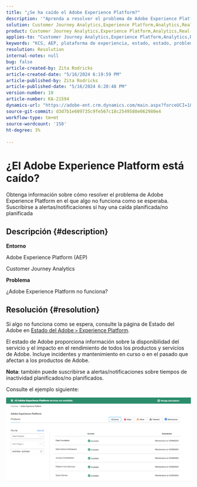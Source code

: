 ```yaml
---
title: "¿Se ha caído el Adobe Experience Platform?"
description: '"Aprenda a resolver el problema de Adobe Experience Platform en el que algo no funciona como se esperaba. "Suscribirse a alertas/notificaciones sobre caídas planificadas/no planificadas"'
solution: Customer Journey Analytics,Experience Platform,Analytics,Real-Time Customer Data Platform
product: Customer Journey Analytics,Experience Platform,Analytics,Real-Time Customer Data Platform
applies-to: "Customer Journey Analytics,Experience Platform,Analytics,Real-Time Customer Data Platform"
keywords: "KCS, AEP, plataforma de experiencia, estado, estado, problema, interrupción, Customer Journey Analytics, plataforma de experiencia caída"
resolution: Resolution
internal-notes: null
bug: false
article-created-by: Zita Rodricks
article-created-date: "5/16/2024 6:19:59 PM"
article-published-by: Zita Rodricks
article-published-date: "5/16/2024 6:20:48 PM"
version-number: 10
article-number: KA-21594
dynamics-url: "https://adobe-ent.crm.dynamics.com/main.aspx?forceUCI=1&pagetype=entityrecord&etn=knowledgearticle&id=5710a4e6-b013-ef11-9f89-6045bd0298d4"
source-git-commit: d3d7b1e609735c9fe567c18c2549588e062980e4
workflow-type: tm+mt
source-wordcount: '158'
ht-degree: 3%

---
```


# ¿El Adobe Experience Platform está caído?


Obtenga información sobre cómo resolver el problema de Adobe Experience Platform en el que algo no funciona como se esperaba. Suscribirse a alertas/notificaciones si hay una caída planificada/no planificada

## Descripción {#description}


<b>Entorno</b>

Adobe Experience Platform (AEP)

Customer Journey Analytics

<b>Problema</b>

¿Adobe Experience Platform no funciona?


## Resolución {#resolution}


Si algo no funciona como se espera, consulte la página de Estado del Adobe en [Estado del Adobe `>`  Experience Platform](https://status.adobe.com/cloud/experience_platform#/).

El estado de Adobe proporciona información sobre la disponibilidad del servicio y el impacto en el rendimiento de todos los productos y servicios de Adobe. Incluye incidentes y mantenimiento en curso o en el pasado que afectan a los productos de Adobe.

<b>Nota</b>: también puede suscribirse a alertas/notificaciones sobre tiempos de inactividad planificados/no planificados.

Consulte el ejemplo siguiente:

![](assets/dc4ebf6a-94b6-ed11-83fe-6045bd006a22.png)

